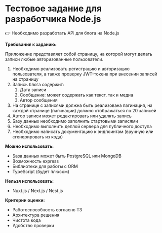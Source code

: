 # Тестовое задание для разработчика Node.js

<aside>
👉 Необходимо разработать API для блога на Node.js
</aside>

**Требования к заданию:**

Приложение представляет собой страницу, на которой могут делать записи любые авторизованные пользователи.

1. Необходимо реализовать регистрацию и авторизацию пользователя, а также проверку JWT-токена при внесении записей на страницу
2. Запись блога содержит:
    1. Дата записи
    2. Сообщение: может содержать как текст, так и медиа
    3. Автор сообщения
3. На странице с записями должна быть реализована пагинация, на каждой странице (пагинации) должно отображаться по 20 записей
4. Автор записи может редактировать или удалять запись
5. Базу данных необходимо заполнить стартовыми записями
6. Необходимо выполнить деплой сервера для публичного доступа
7. Необходимо написать документацию к эндпоинтам (вручную или сгенерировать из кода)

**Можно использовать:**

- База данных может быть PostgreSQL или MongoDB
- Возможность express
- Библиотеки для работы с ORM
- TypeScript (будет плюсом)

**Нельзя использовать:**

- Nuxt.js / Next.js / Nest.js

**Критерии оценки:**

- Работоспособность согласно ТЗ
- Архитектура решения
- Чистота кода
- Удобство проверки
